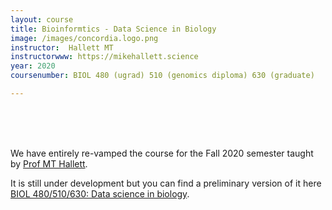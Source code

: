 ```yaml
---
layout: course
title: Bioinformtics - Data Science in Biology
image: /images/concordia.logo.png
instructor:  Hallett MT
instructorwww: https://mikehallett.science
year: 2020
coursenumber: BIOL 480 (ugrad) 510 (genomics diploma) 630 (graduate)

---
```


<br><br><br>

We have entirely re-vamped the course for the Fall 2020 semester taught by [Prof MT Hallett](https://mikehallett.science).

It is still under development but you can find a preliminary version of it here
[BIOL 480/510/630: Data science in biology](https://jolly-curran-f9c8ba.netlify.app/).
